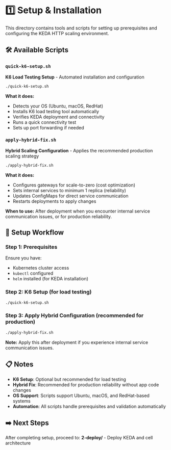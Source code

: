 # 1️⃣ Setup & Installation

This directory contains tools and scripts for setting up prerequisites and configuring the KEDA HTTP scaling environment.

## 🛠️ Available Scripts

### `quick-k6-setup.sh`
**K6 Load Testing Setup** - Automated installation and configuration
```bash
./quick-k6-setup.sh
```
**What it does:**
- Detects your OS (Ubuntu, macOS, RedHat) 
- Installs K6 load testing tool automatically
- Verifies KEDA deployment and connectivity
- Runs a quick connectivity test
- Sets up port forwarding if needed

### `apply-hybrid-fix.sh`
**Hybrid Scaling Configuration** - Applies the recommended production scaling strategy
```bash
./apply-hybrid-fix.sh
```
**What it does:**
- Configures gateways for scale-to-zero (cost optimization)
- Sets internal services to minimum 1 replica (reliability)
- Updates ConfigMaps for direct service communication
- Restarts deployments to apply changes

**When to use:** After deployment when you encounter internal service communication issues, or for production reliability.

## 🎯 Setup Workflow

### Step 1: Prerequisites
Ensure you have:
- Kubernetes cluster access
- `kubectl` configured
- `helm` installed (for KEDA installation)

### Step 2: K6 Setup (for load testing)
```bash
./quick-k6-setup.sh
```

### Step 3: Apply Hybrid Configuration (recommended for production)
```bash
./apply-hybrid-fix.sh
```
**Note:** Apply this after deployment if you experience internal service communication issues.

## 📋 Notes

- **K6 Setup**: Optional but recommended for load testing
- **Hybrid Fix**: Recommended for production reliability without app code changes
- **OS Support**: Scripts support Ubuntu, macOS, and RedHat-based systems
- **Automation**: All scripts handle prerequisites and validation automatically

## ➡️ Next Steps

After completing setup, proceed to:
**2-deploy/** - Deploy KEDA and cell architecture 